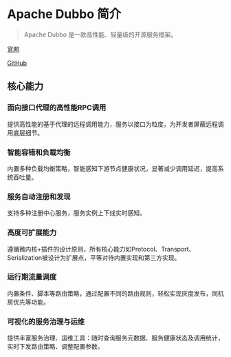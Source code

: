# Apache Dubbo 简介

> Apache Dubbo 是一款高性能、轻量级的开源服务框架。



[官网](https://dubbo.apache.org/zh/)

[GitHub](https://github.com/apache/dubbo)

## **核心能力**

### 面向接口代理的高性能RPC调用

提供高性能的基于代理的远程调用能力，服务以接口为粒度，为开发者屏蔽远程调用底层细节。

### 智能容错和负载均衡

内置多种负载均衡策略，智能感知下游节点健康状况，显著减少调用延迟，提高系统吞吐量。

### 服务自动注册和发现

支持多种注册中心服务，服务实例上下线实时感知。

### 高度可扩展能力

遵循微内核+插件的设计原则，所有核心能力如Protocol、Transport、Serialization被设计为扩展点，平等对待内置实现和第三方实现。

### 运行期流量调度

内置条件、脚本等路由策略，通过配置不同的路由规则，轻松实现灰度发布，同机房优先等功能。

### 可视化的服务治理与运维

提供丰富服务治理、运维工具：随时查询服务元数据、服务健康状态及调用统计，实时下发路由策略、调整配置参数。

